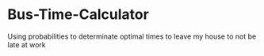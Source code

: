 # Bus-Time-Calculator
Using probabilities to determinate optimal times to leave my house to not be late at work
